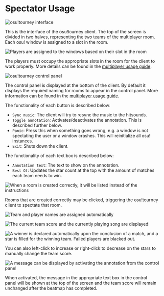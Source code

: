 # Spectator Usage

![osu!tourney interface](Osutourneymain.png "Basic Interface of the osu!tourney client")

This is the interface of the osu!tourney client. The top of the screen is divided in two halves, representing the two teams of the multiplayer room.
Each osu! window is assigned to a slot in the room.

![Players are assigned to the windows based on their slot in the room](Osutourneywindows.png)

The players must occupy the appropriate slots in the room for the client to work properly. More details can be found in the [multiplayer usage guide](/wiki/osu!tourney/Multiplayer_Usage).

![osu!tourney control panel](Osutourneypanel.png)

The control panel is displayed at the bottom of the client. By default it displays the required naming for rooms to appear in the control panel. More information can be found in the [multiplayer usage guide](/wiki/osu!tourney/Multiplayer_Usage).

The functionality of each button is described below:

- `Sync music`: The client will try to resync the music to the hitsounds.
- `Toggle annotation`: Activates/deactivates the annotation. This is described further below.
- `Panic`: Press this when something goes wrong, e.g. a window is not spectating the user or a window crashes. This will reinitialize all osu! instances.
- `Exit`: Shuts down the client.

The functionality of each text box is described below:

- `Annotation text`: The text to show on the annotation.
- `Best Of`: Updates the star count at the top with the amount of matches each team needs to win.

![When a room is created correctly, it will be listed instead of the instructions](Osutourneyroomlist.png)

Rooms that are created correctly may be clicked, triggering the osu!tourney client to spectate that room.

![Team and player names are assigned automatically](Osutourneyidle.png)

![The current team score and the currently playing song are displayed](Osutourneyspectate.png)

![A winner is declared automatically upon the conclusion of a match, and a star is filled for the winning team. Failed players are blacked out.](Osutourneyresults.png)

You can also left-click to increase or right-click to decrease on the stars to manually change the team score.

![A message can be displayed by activating the annotation from the control panel](Osutourneywarmup.png)

When activated, the message in the appropriate text box in the control panel will be shown at the top of the screen and the team score will remain unchanged after the beatmap has completed.